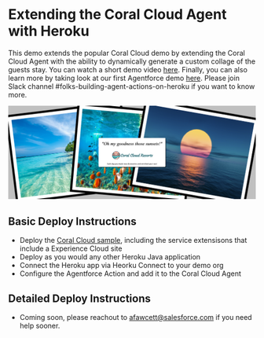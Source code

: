 Extending the Coral Cloud Agent with Heroku
===========================================

This demo extends the popular Coral Cloud demo by extending the Coral Cloud Agent with the ability to dynamically generate a custom collage of the guests stay. You can watch a short demo video [here](https://drive.google.com/file/d/1L2BjRLBbCSJlohd60oaqo73Iv_O6euhi/view?usp=sharing). Finally, you can also learn more by taking look at our first Agentforce demo [here](https://blog.heroku.com/building-supercharged-agents-heroku-agentforce). Please join Slack channel 
#folks-building-agent-actions-on-heroku if you want to know more.


![alt text](downloads/test.png "Collage")

Basic Deploy Instructions
-------------------------
- Deploy the [Coral Cloud sample](https://developer.salesforce.com/sample-apps), including the service extensisons that include a Experience Cloud site
- Deploy as you would any other Heroku Java application
- Connect the Heroku app via Heorku Connect to your demo org
- Configure the Agentforce Action and add it to the Coral Cloud Agent

Detailed Deploy Instructions
----------------------------
- Coming soon, please reachout to afawcett@salesforce.com if you need help sooner.
